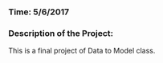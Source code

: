 ### Time: 5/6/2017

### Description of the Project:

This is a final project of Data to Model class.  